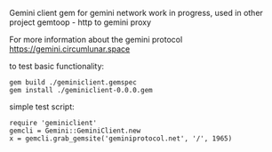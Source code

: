Gemini client gem for gemini network work in progress, used in other project gemtoop - http to gemini proxy

For more information about the gemini protocol
https://gemini.circumlunar.space

to test basic functionality:
```
gem build ./geminiclient.gemspec
gem install ./geminiclient-0.0.0.gem
```

simple test script:
```
require 'geminiclient'
gemcli = Gemini::GeminiClient.new
x = gemcli.grab_gemsite('geminiprotocol.net', '/', 1965)
```
